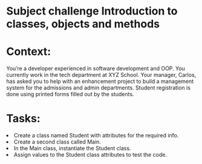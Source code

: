 # Subject challenge Introduction to classes, objects and methods
 
# Context:

You’re a developer experienced in software development and OOP. You currently work in the tech department at XYZ School. Your manager, Carlos, has asked you to help with an enhancement project to build a management system for the admissions and admin departments. Student registration is done using printed forms filled out by the students.

# Tasks:

<li>Create a class named Student with attributes for the required info.</li>
<li>Create a second class called Main.</li>
<li>In the Main class, instantiate the Student class.</li>
<li>Assign values to the Student class attributes to test the code.</li>

